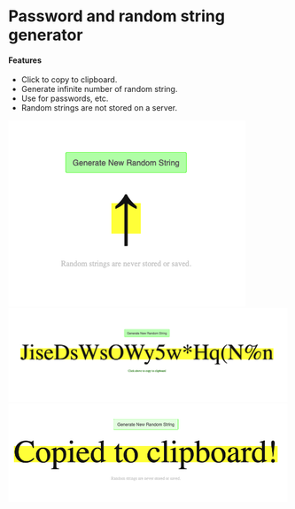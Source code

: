 # Password and random string generator

#### Features
- Click to copy to clipboard.
- Generate infinite number of random string.
- Use for passwords, etc.
- Random strings are not stored on a server.

![preview](/preview1.png)
![preview](/preview2.png)
![preview](/preview3.png)